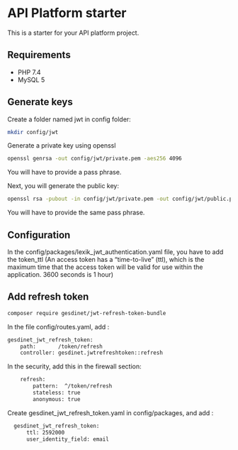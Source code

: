 # API Platform starter
This is a starter for your API platform project.

## Requirements
* PHP 7.4
* MySQL 5

## Generate keys
Create a folder named jwt in config folder:
```bash
mkdir config/jwt
```
Generate a private key using openssl
```bash
openssl genrsa -out config/jwt/private.pem -aes256 4096
```
You will have to provide a pass phrase.

Next, you will generate the public key:
```bash
openssl rsa -pubout -in config/jwt/private.pem -out config/jwt/public.pem
```
You will have to provide the same pass phrase.

## Configuration
In the config/packages/lexik_jwt_authentication.yaml file, you have to add
the token_ttl (An access token has a “time-to-live” (ttl), which is the maximum time that the access token will be valid for use within the application. 3600 seconds is 1 hour)

## Add refresh token 
```bash
composer require gesdinet/jwt-refresh-token-bundle
```
In the file config/routes.yaml, add :
```bash
gesdinet_jwt_refresh_token:
    path:       /token/refresh
    controller: gesdinet.jwtrefreshtoken::refresh
```
In the security, add this in the firewall section:
```bash
    refresh:
        pattern:  ^/token/refresh
        stateless: true
        anonymous: true
```

Create gesdinet_jwt_refresh_token.yaml in config/packages, and add :
```bash
  gesdinet_jwt_refresh_token:
      ttl: 2592000
      user_identity_field: email
```